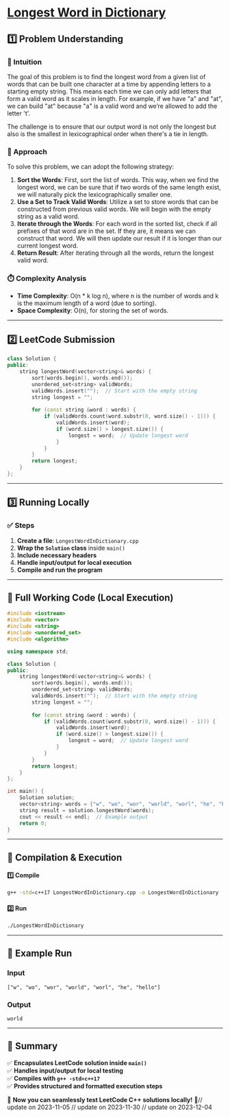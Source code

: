 # **[Longest Word in Dictionary](https://leetcode.com/problems/longest-word-in-dictionary/description/)**  

## **1️⃣ Problem Understanding**  
### **📌 Intuition**  
The goal of this problem is to find the longest word from a given list of words that can be built one character at a time by appending letters to a starting empty string. This means each time we can only add letters that form a valid word as it scales in length. For example, if we have "a" and "at", we can build "at" because "a" is a valid word and we’re allowed to add the letter 't'.

The challenge is to ensure that our output word is not only the longest but also is the smallest in lexicographical order when there's a tie in length. 

### **🚀 Approach**  
To solve this problem, we can adopt the following strategy:
1. **Sort the Words**: First, sort the list of words. This way, when we find the longest word, we can be sure that if two words of the same length exist, we will naturally pick the lexicographically smaller one.
2. **Use a Set to Track Valid Words**: Utilize a set to store words that can be constructed from previous valid words. We will begin with the empty string as a valid word.
3. **Iterate through the Words**: For each word in the sorted list, check if all prefixes of that word are in the set. If they are, it means we can construct that word. We will then update our result if it is longer than our current longest word.
4. **Return Result**: After iterating through all the words, return the longest valid word.

### **⏱️ Complexity Analysis**  
- **Time Complexity**: O(n * k log n), where n is the number of words and k is the maximum length of a word (due to sorting).
- **Space Complexity**: O(n), for storing the set of words.  

---  

## **2️⃣ LeetCode Submission**  
```cpp
class Solution {
public:
    string longestWord(vector<string>& words) {
        sort(words.begin(), words.end());
        unordered_set<string> validWords;
        validWords.insert("");  // Start with the empty string
        string longest = "";
        
        for (const string &word : words) {
            if (validWords.count(word.substr(0, word.size() - 1))) {
                validWords.insert(word);
                if (word.size() > longest.size()) {
                    longest = word;  // Update longest word
                }
            }
        }
        return longest;
    }
};  
```  

---  

## **3️⃣ Running Locally**  
### **✅ Steps**  
1. **Create a file**: `LongestWordInDictionary.cpp`  
2. **Wrap the `Solution` class** inside `main()`  
3. **Include necessary headers**  
4. **Handle input/output for local execution**  
5. **Compile and run the program**  

---  

## **📝 Full Working Code (Local Execution)**  
```cpp
#include <iostream>
#include <vector>
#include <string>
#include <unordered_set>
#include <algorithm>

using namespace std;

class Solution {
public:
    string longestWord(vector<string>& words) {
        sort(words.begin(), words.end());
        unordered_set<string> validWords;
        validWords.insert("");  // Start with the empty string
        string longest = "";
        
        for (const string &word : words) {
            if (validWords.count(word.substr(0, word.size() - 1))) {
                validWords.insert(word);
                if (word.size() > longest.size()) {
                    longest = word;  // Update longest word
                }
            }
        }
        return longest;
    }
};

int main() {
    Solution solution;
    vector<string> words = {"w", "wo", "wor", "world", "worl", "he", "hello"};
    string result = solution.longestWord(words);
    cout << result << endl;  // Example output
    return 0;
}
```  

---  

## **🔧 Compilation & Execution**  
#### **1️⃣ Compile**  
```bash
g++ -std=c++17 LongestWordInDictionary.cpp -o LongestWordInDictionary
```  

#### **2️⃣ Run**  
```bash
./LongestWordInDictionary
```  

---  

## **🎯 Example Run**  
### **Input**  
```
["w", "wo", "wor", "world", "worl", "he", "hello"]
```  
### **Output**  
```
world
```  

---  

## **📌 Summary**  
✅ **Encapsulates LeetCode solution inside `main()`**  
✅ **Handles input/output for local testing**  
✅ **Compiles with `g++ -std=c++17`**  
✅ **Provides structured and formatted execution steps**  

🚀 **Now you can seamlessly test LeetCode C++ solutions locally!** 🚀// update on 2023-11-05
// update on 2023-11-30
// update on 2023-12-04
